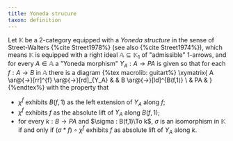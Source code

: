 ```yaml
---
title: Yoneda strucure
taxon: definition
---
```


Let $\mathbb K$ be a 2-category equipped with a *Yoneda structure* in the sense of Street-Walters {%cite Street1978%} (see also {%cite Street1974%}), which means $\mathbb K$ is equipped with a right ideal $\mathbb A\subseteq\mathbb K_1$ of "admissible" 1-arrows, and for every $A\in \mathbb A$ a "Yoneda morphism" $Y_A : A \to PA$ is given so that for each $f : A \to B$ in $\mathbb A$ there is a diagram
{%tex macrolib: guitart%}
\xymatrix{
A \ar@{->}[rr]^{f} \ar@{->}[rd]_{Y_A} &  & B \ar@{->}[ld]^{B(f,1)} \\
    & PA &
}
{%endtex%}
with the property that

- $\chi^f$ exhibits $B(f,1)$ as the left extension of $Y_A$ along $f$;
- $\chi^f$ exhibits $f$ as the absolute lift of $Y_A$ along $B(f,1)$;
- for every $k : B\to PA$ and $\sigma : B(f,1)\To k$, $\sigma$ is an isomorphism in $\mathbb K$ if and only if $(\sigma * f)\circ \chi^f$ exhibits $f$ as absolute lift of $Y_A$ along $k$.